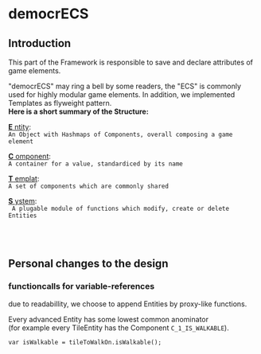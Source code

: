 # democrECS

## Introduction
This part of the Framework is responsible to save and declare attributes of game elements.  
  
"democrECS" may ring a bell by some readers, the "ECS" is commonly used for highly modular game elements. In addition, we implemented Templates as flyweight pattern.  
**Here is a short summary of the Structure:**

[**E** ntity](Entity.md):  
`` An Object with Hashmaps of Components, overall composing a game element  ``      
    
[**C** omponent](Component.md):  
``A container for a value, standardiced by its name ``

[**T** emplat](Template.md):  
``A set of components which are commonly shared``
  
[**S** ystem](System.md):  
`` A plugable module of functions which modify, create or delete Entities``
  






<br><br>
## Personal changes to the design

### functioncalls for variable-references
due to readabillity, we choose to append Entities by proxy-like functions.  
    
Every advanced Entity has some lowest common anominator   
(for example every TileEntity has the Component ``C_1_IS_WALKABLE``). 
```
var isWalkable = tileToWalkOn.isWalkable();  
```


